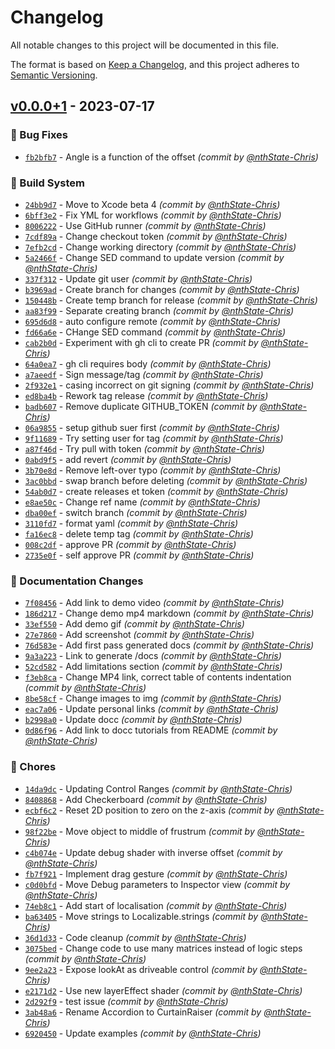 # Changelog
All notable changes to this project will be documented in this file.

The format is based on [Keep a Changelog](https://keepachangelog.com/en/1.0.0/),
and this project adheres to [Semantic Versioning](https://semver.org/spec/v2.0.0.html).

## [v0.0.0+1] - 2023-07-17
### :bug: Bug Fixes
- [`fb2bfb7`](https://github.com/nthState/CurtainRaiser/commit/fb2bfb79ad43e320a5be10f90c07ce099a6f2887) - Angle is a function of the offset *(commit by [@nthState-Chris](https://github.com/nthState-Chris))*

### :construction_worker: Build System
- [`24bb9d7`](https://github.com/nthState/CurtainRaiser/commit/24bb9d783292c0a4a337be8b000f9d6400fe8077) - Move to Xcode beta 4 *(commit by [@nthState-Chris](https://github.com/nthState-Chris))*
- [`6bff3e2`](https://github.com/nthState/CurtainRaiser/commit/6bff3e28b45aa1d96e34e3a5c4375550f4810795) - Fix YML for workflows *(commit by [@nthState-Chris](https://github.com/nthState-Chris))*
- [`8006222`](https://github.com/nthState/CurtainRaiser/commit/800622254e1c893eabe03b42d636c4ce4050129e) - Use GitHub runner *(commit by [@nthState-Chris](https://github.com/nthState-Chris))*
- [`7cdf89a`](https://github.com/nthState/CurtainRaiser/commit/7cdf89ade8f04ad52f28fab89d70449aa5044430) - Change checkout token *(commit by [@nthState-Chris](https://github.com/nthState-Chris))*
- [`7efb2cd`](https://github.com/nthState/CurtainRaiser/commit/7efb2cd8dc5983cdbb2e3936bc33be9d950325f1) - Change working directory *(commit by [@nthState-Chris](https://github.com/nthState-Chris))*
- [`5a2466f`](https://github.com/nthState/CurtainRaiser/commit/5a2466fdd75521f5da5b214d596c2ba1b765f6cb) - Change SED command to update version *(commit by [@nthState-Chris](https://github.com/nthState-Chris))*
- [`337f312`](https://github.com/nthState/CurtainRaiser/commit/337f312284cb3f3ca6d43631b28dc500e41a8ad2) - Update git user *(commit by [@nthState-Chris](https://github.com/nthState-Chris))*
- [`b3969ad`](https://github.com/nthState/CurtainRaiser/commit/b3969ad48832be460dfa3fd7967fbbfb0b99143c) - Create branch for changes *(commit by [@nthState-Chris](https://github.com/nthState-Chris))*
- [`150448b`](https://github.com/nthState/CurtainRaiser/commit/150448b1840de6710879720fc9efc46d7be69267) - Create temp branch for release *(commit by [@nthState-Chris](https://github.com/nthState-Chris))*
- [`aa83f99`](https://github.com/nthState/CurtainRaiser/commit/aa83f9972dcdbbdabf86dcf55ca76d54c252993e) - Separate creating branch *(commit by [@nthState-Chris](https://github.com/nthState-Chris))*
- [`695d6d8`](https://github.com/nthState/CurtainRaiser/commit/695d6d8c9356881938ad7f2fd1631ed3a39a7145) - auto configure remote *(commit by [@nthState-Chris](https://github.com/nthState-Chris))*
- [`fd66a6e`](https://github.com/nthState/CurtainRaiser/commit/fd66a6ee156af9e8e800eeb21a3497742b16c8a4) - CHange SED command *(commit by [@nthState-Chris](https://github.com/nthState-Chris))*
- [`cab2b0d`](https://github.com/nthState/CurtainRaiser/commit/cab2b0d5fcb1916c8ddfae48dc304aa1b8cc4765) - Experiment with gh cli to create PR *(commit by [@nthState-Chris](https://github.com/nthState-Chris))*
- [`64a0ea7`](https://github.com/nthState/CurtainRaiser/commit/64a0ea7b15bb73bb5773bf1ffb6eaa2b54ec70ce) - gh cli requires body *(commit by [@nthState-Chris](https://github.com/nthState-Chris))*
- [`a7aeedf`](https://github.com/nthState/CurtainRaiser/commit/a7aeedf3dbaf67ebaf8c7a74f29a423660bc9ae7) - Sign message/tag *(commit by [@nthState-Chris](https://github.com/nthState-Chris))*
- [`2f932e1`](https://github.com/nthState/CurtainRaiser/commit/2f932e116398df7d32d7fe925db02b1c065d58a7) - casing incorrect on git signing *(commit by [@nthState-Chris](https://github.com/nthState-Chris))*
- [`ed8ba4b`](https://github.com/nthState/CurtainRaiser/commit/ed8ba4b24d92bd54d7847cc54371c685b93af54b) - Rework tag release *(commit by [@nthState-Chris](https://github.com/nthState-Chris))*
- [`badb607`](https://github.com/nthState/CurtainRaiser/commit/badb607bf991808a00fab48ea9d083a333d383ed) - Remove duplicate GITHUB_TOKEN *(commit by [@nthState-Chris](https://github.com/nthState-Chris))*
- [`06a9855`](https://github.com/nthState/CurtainRaiser/commit/06a98551f214799cfdd7440ce5aa9cf25e332214) - setup github suer first *(commit by [@nthState-Chris](https://github.com/nthState-Chris))*
- [`9f11689`](https://github.com/nthState/CurtainRaiser/commit/9f1168995eab37c9265df574f94d3b431db6d1b3) - Try setting user for tag *(commit by [@nthState-Chris](https://github.com/nthState-Chris))*
- [`a87f46d`](https://github.com/nthState/CurtainRaiser/commit/a87f46d543f4d19ed4b84d8e8f070af28b50ac9a) - Try pull with token *(commit by [@nthState-Chris](https://github.com/nthState-Chris))*
- [`0abd9f5`](https://github.com/nthState/CurtainRaiser/commit/0abd9f516ffcc25e4c9e07cdc09111848f9cac82) - add revert *(commit by [@nthState-Chris](https://github.com/nthState-Chris))*
- [`3b70e8d`](https://github.com/nthState/CurtainRaiser/commit/3b70e8de8d356e481b3dbe54bf7db3a68ed5a1c8) - Remove left-over typo *(commit by [@nthState-Chris](https://github.com/nthState-Chris))*
- [`3ac0bbd`](https://github.com/nthState/CurtainRaiser/commit/3ac0bbd6c94c3640d712dcfabaf602cfd0420c9f) - swap branch before deleting *(commit by [@nthState-Chris](https://github.com/nthState-Chris))*
- [`54ab0d7`](https://github.com/nthState/CurtainRaiser/commit/54ab0d7d955be787a57108451a7f700ddd5dfe07) - create releases et token *(commit by [@nthState-Chris](https://github.com/nthState-Chris))*
- [`e8ae50c`](https://github.com/nthState/CurtainRaiser/commit/e8ae50c92c06579318510eb57a13184cec529422) - Change ref name *(commit by [@nthState-Chris](https://github.com/nthState-Chris))*
- [`dba00ef`](https://github.com/nthState/CurtainRaiser/commit/dba00ef705f37811c4119580252a5eec22fe79ca) - switch branch *(commit by [@nthState-Chris](https://github.com/nthState-Chris))*
- [`3110fd7`](https://github.com/nthState/CurtainRaiser/commit/3110fd7d432b6837d7c0afac24c8dcd6a2722216) - format yaml *(commit by [@nthState-Chris](https://github.com/nthState-Chris))*
- [`fa16ec8`](https://github.com/nthState/CurtainRaiser/commit/fa16ec844c184a9f7655ec9f5318d503ae0fa4bd) - delete temp tag *(commit by [@nthState-Chris](https://github.com/nthState-Chris))*
- [`008c2df`](https://github.com/nthState/CurtainRaiser/commit/008c2df6eb401b538acc8cd2f164204f0e3c7a88) - approve PR *(commit by [@nthState-Chris](https://github.com/nthState-Chris))*
- [`2735e0f`](https://github.com/nthState/CurtainRaiser/commit/2735e0f1cb182b09b97aff0b53fca19565a52285) - self approve PR *(commit by [@nthState-Chris](https://github.com/nthState-Chris))*

### :memo: Documentation Changes
- [`7f08456`](https://github.com/nthState/CurtainRaiser/commit/7f084566df6fc0f4068c11b2314a1193fb3a3a3f) - Add link to demo video *(commit by [@nthState-Chris](https://github.com/nthState-Chris))*
- [`186d217`](https://github.com/nthState/CurtainRaiser/commit/186d2179c47c76f522d346c7f7ccb93d080f6977) - Change demo mp4 markdown *(commit by [@nthState-Chris](https://github.com/nthState-Chris))*
- [`33ef550`](https://github.com/nthState/CurtainRaiser/commit/33ef550bc5bbf194651c985175cafb5fd4809de0) - Add demo gif *(commit by [@nthState-Chris](https://github.com/nthState-Chris))*
- [`27e7860`](https://github.com/nthState/CurtainRaiser/commit/27e786011f878ac879465be94062cd68ec951e30) - Add screenshot *(commit by [@nthState-Chris](https://github.com/nthState-Chris))*
- [`76d583e`](https://github.com/nthState/CurtainRaiser/commit/76d583e659f4f63404310fa712d5260d8b4b8c4b) - Add first pass generated docs *(commit by [@nthState-Chris](https://github.com/nthState-Chris))*
- [`9a3a223`](https://github.com/nthState/CurtainRaiser/commit/9a3a223b17e0eb65d800b8d51fa740f16e68c201) - Link to generate /docs *(commit by [@nthState-Chris](https://github.com/nthState-Chris))*
- [`52cd582`](https://github.com/nthState/CurtainRaiser/commit/52cd582db574327418607e3d59d2c73c6f341fd8) - Add limitations section *(commit by [@nthState-Chris](https://github.com/nthState-Chris))*
- [`f3eb8ca`](https://github.com/nthState/CurtainRaiser/commit/f3eb8ca760f97a5cbbd9d5058b4f3ba3ad03a33c) - Change MP4 link, correct table of contents indentation *(commit by [@nthState-Chris](https://github.com/nthState-Chris))*
- [`8be58cf`](https://github.com/nthState/CurtainRaiser/commit/8be58cf7c37ea721b0e6262d5de7a58c56e85a81) - Change images to img *(commit by [@nthState-Chris](https://github.com/nthState-Chris))*
- [`eac7a06`](https://github.com/nthState/CurtainRaiser/commit/eac7a0673f4f6024d2b795c83d96570bbe30edfe) - Update personal links *(commit by [@nthState-Chris](https://github.com/nthState-Chris))*
- [`b2998a0`](https://github.com/nthState/CurtainRaiser/commit/b2998a09f4d4a61f7479216db26b71914683ef5b) - Update docc *(commit by [@nthState-Chris](https://github.com/nthState-Chris))*
- [`0d86f96`](https://github.com/nthState/CurtainRaiser/commit/0d86f963c9ee6f2793ae117f20f99fdd581fb38e) - Add link to docc tutorials from README *(commit by [@nthState-Chris](https://github.com/nthState-Chris))*

### :wrench: Chores
- [`14da9dc`](https://github.com/nthState/CurtainRaiser/commit/14da9dc3fde2fce7d17f4d062bac7a3d912208c0) - Updating Control Ranges *(commit by [@nthState-Chris](https://github.com/nthState-Chris))*
- [`8408868`](https://github.com/nthState/CurtainRaiser/commit/84088689eca4125877baf461acac872b2b54456a) - Add Checkerboard *(commit by [@nthState-Chris](https://github.com/nthState-Chris))*
- [`ecbf6c2`](https://github.com/nthState/CurtainRaiser/commit/ecbf6c278e3dc0482ef6ef5c0f41528ffcc9eda1) - Reset 2D position to zero on the z-axis *(commit by [@nthState-Chris](https://github.com/nthState-Chris))*
- [`98f22be`](https://github.com/nthState/CurtainRaiser/commit/98f22bef92a62d6f5271ce412d306124ec60e6d0) - Move object to middle of frustrum *(commit by [@nthState-Chris](https://github.com/nthState-Chris))*
- [`c4b074e`](https://github.com/nthState/CurtainRaiser/commit/c4b074e250abb692ca663cd87540f2dc7d4111fc) - Update debug shader with inverse offset *(commit by [@nthState-Chris](https://github.com/nthState-Chris))*
- [`fb7f921`](https://github.com/nthState/CurtainRaiser/commit/fb7f9218eace3dfa30d0743353a6b52084613201) - Implement drag gesture *(commit by [@nthState-Chris](https://github.com/nthState-Chris))*
- [`c0d0bfd`](https://github.com/nthState/CurtainRaiser/commit/c0d0bfdc83501a5a4d817812a6404590e32451fb) - Move Debug parameters to Inspector view *(commit by [@nthState-Chris](https://github.com/nthState-Chris))*
- [`74eb8c1`](https://github.com/nthState/CurtainRaiser/commit/74eb8c13e3439b615a68c47ce37ebe027e0d0d65) - Add start of localisation *(commit by [@nthState-Chris](https://github.com/nthState-Chris))*
- [`ba63405`](https://github.com/nthState/CurtainRaiser/commit/ba63405f2b24dc6baa95ae066bcae0c971902cfd) - Move strings to Localizable.strings *(commit by [@nthState-Chris](https://github.com/nthState-Chris))*
- [`36d1d33`](https://github.com/nthState/CurtainRaiser/commit/36d1d335c5bb52adca786d8a7facd73cfb1e37a0) - Code cleanup *(commit by [@nthState-Chris](https://github.com/nthState-Chris))*
- [`3075bed`](https://github.com/nthState/CurtainRaiser/commit/3075bede5cb2954a0bfde9e645725c15d745d119) - Change code to use many matrices instead of logic steps *(commit by [@nthState-Chris](https://github.com/nthState-Chris))*
- [`9ee2a23`](https://github.com/nthState/CurtainRaiser/commit/9ee2a232943cd4e094382e4cb82120be76ea9c99) - Expose lookAt as driveable control *(commit by [@nthState-Chris](https://github.com/nthState-Chris))*
- [`e2171d2`](https://github.com/nthState/CurtainRaiser/commit/e2171d2266b5fbfd7aff11fe943de5fbf5a66cb1) - Use new layerEffect shader *(commit by [@nthState-Chris](https://github.com/nthState-Chris))*
- [`2d292f9`](https://github.com/nthState/CurtainRaiser/commit/2d292f9e109e5382160a0f6269a06a268841a23b) - test issue *(commit by [@nthState-Chris](https://github.com/nthState-Chris))*
- [`3ab48a6`](https://github.com/nthState/CurtainRaiser/commit/3ab48a65e60a78fcd22df3192d1351ab6ddd7b49) - Rename Accordion to CurtainRaiser *(commit by [@nthState-Chris](https://github.com/nthState-Chris))*
- [`6920450`](https://github.com/nthState/CurtainRaiser/commit/6920450735c798e3d2c9fc169f4f53418418c2da) - Update examples *(commit by [@nthState-Chris](https://github.com/nthState-Chris))*


[v0.0.0+1]: https://github.com/nthState/CurtainRaiser/compare/v0.0.0...v0.0.0+1